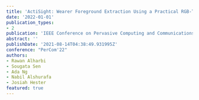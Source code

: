 ```yaml
---
title: 'ActiSight: Wearer Foreground Extraction Using a Practical RGB-Thermal Wearable'
date: '2022-01-01'
publication_types:
- 2
publication: 'IEEE Conference on Pervasive Computing and Communications'
abstract: ''
publishDate: '2021-08-14T04:38:49.931995Z'
conference: "PerCom'22"
authors:
- Rawan Alharbi
- Sougata Sen
- Ada Ng
- Nabil Alshurafa
- Josiah Hester
featured: true
---
```

